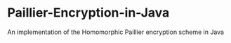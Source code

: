 # Paillier-Encryption-in-Java
An implementation of the Homomorphic Paillier encryption scheme in Java
